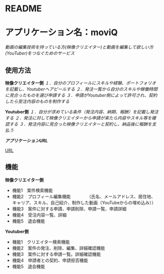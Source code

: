 # README

# アプリケーション名：moviQ

*動画の編集技術を持っている方(映像クリエイター)と動画を編集して欲しい方(YouTuber)をつなぐためのサービス*


## 使用方法

**映像クリエイター側**
 *１．自分のプロフィールにスキルや経験、ポートフォリオを記載し、Youtuberへアピールする*
 *２．発注一覧から自分のスキルや稼働時間に見合ったものを選び申請する*
 *３．申請がYoutuber側によって許可され、契約したら受注内容のものを制作する*

 **Youtuber側**
 *１．自分が求めている条件（発注内容、納期、報酬）を記載し発注する*
 *２．発注に対して映像クリエイターから申請が来たら内容やスキル等を確認する*
 *３．発注内容に見合った映像クリエイターと契約し、納品後に報酬を支払う*


***アプリケーションURL***

[URL](http://moviq.work/)



## 機能
 **映像クリエイター側**
- 機能1　案件検索機能
- 機能2　プロフィール編集機能
　　　　（氏名、メールアドレス、居住地、キャリア、スキル、自己紹介、制作した動画（YouTubeからの埋め込み））
- 機能3　案件に対する申請、申請削除、申請一覧、申請詳細
- 機能4　受注内容一覧、詳細
- 機能5　退会機能

 **Youtuber側**
- 機能1　クリエイター検索機能
- 機能2　案件の発注、削除、編集、詳細確認機能
- 機能3　案件に対する申請一覧。詳細確認機能
- 機能4　申請者との契約、申請拒否機能
- 機能5　退会機能